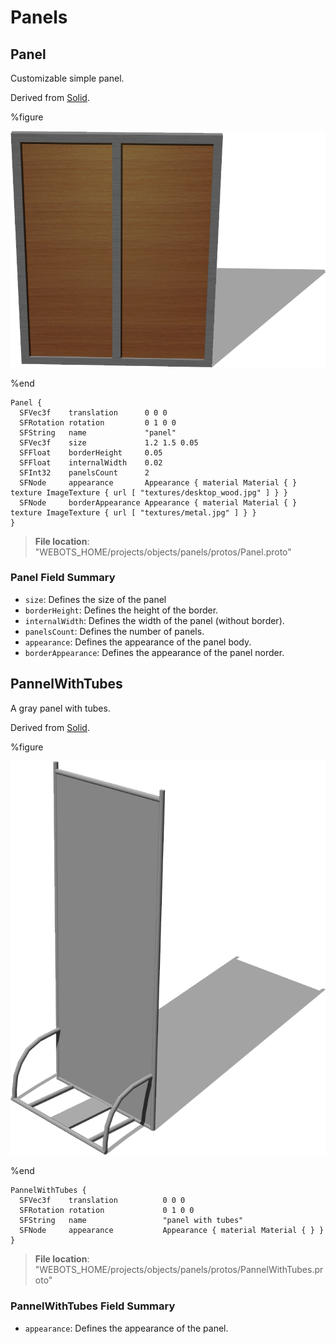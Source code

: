 # Panels

## Panel

Customizable simple panel.

Derived from [Solid](../reference/solid.md).

%figure

![Panel](images/objects/panels/Panel/model.png)

%end

```
Panel {
  SFVec3f    translation      0 0 0
  SFRotation rotation         0 1 0 0
  SFString   name             "panel"
  SFVec3f    size             1.2 1.5 0.05
  SFFloat    borderHeight     0.05
  SFFloat    internalWidth    0.02
  SFInt32    panelsCount      2
  SFNode     appearance       Appearance { material Material { } texture ImageTexture { url [ "textures/desktop_wood.jpg" ] } }
  SFNode     borderAppearance Appearance { material Material { } texture ImageTexture { url [ "textures/metal.jpg" ] } }
}
```

> **File location**: "WEBOTS\_HOME/projects/objects/panels/protos/Panel.proto"

### Panel Field Summary

- `size`: Defines the size of the panel
- `borderHeight`: Defines the height of the border.
- `internalWidth`: Defines the width of the panel (without border).
- `panelsCount`: Defines the number of panels.
- `appearance`: Defines the appearance of the panel body.
- `borderAppearance`: Defines the appearance of the panel norder.
## PannelWithTubes

A gray panel with tubes.

Derived from [Solid](../reference/solid.md).

%figure

![PannelWithTubes](images/objects/panels/PannelWithTubes/model.png)

%end

```
PannelWithTubes {
  SFVec3f    translation          0 0 0
  SFRotation rotation             0 1 0 0
  SFString   name                 "panel with tubes"
  SFNode     appearance           Appearance { material Material { } }
}
```

> **File location**: "WEBOTS\_HOME/projects/objects/panels/protos/PannelWithTubes.proto"

### PannelWithTubes Field Summary

- `appearance`: Defines the appearance of the panel.
